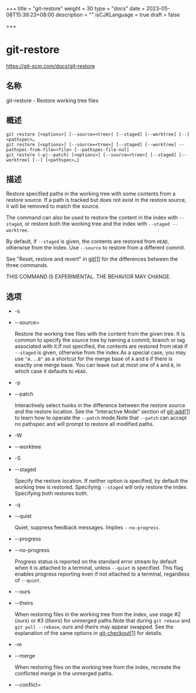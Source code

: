 +++
title = "git-restore"
weight = 30
type = "docs"
date = 2023-05-08T15:39:23+08:00
description = ""
isCJKLanguage = true
draft = false

+++

# git-restore

https://git-scm.com/docs/git-restore

## 名称

git-restore - Restore working tree files

## 概述

```
git restore [<options>] [--source=<tree>] [--staged] [--worktree] [--] <pathspec>…
git restore [<options>] [--source=<tree>] [--staged] [--worktree] --pathspec-from-file=<file> [--pathspec-file-nul]
git restore (-p|--patch) [<options>] [--source=<tree>] [--staged] [--worktree] [--] [<pathspec>…]
```

## 描述

Restore specified paths in the working tree with some contents from a restore source. If a path is tracked but does not exist in the restore source, it will be removed to match the source.

The command can also be used to restore the content in the index with `--staged`, or restore both the working tree and the index with `--staged --worktree`.

By default, if `--staged` is given, the contents are restored from `HEAD`, otherwise from the index. Use `--source` to restore from a different commit.

See "Reset, restore and revert" in [git[1]](../git) for the differences between the three commands.

THIS COMMAND IS EXPERIMENTAL. THE BEHAVIOR MAY CHANGE.

## 选项

- -s <tree>

- --source=<tree>

  Restore the working tree files with the content from the given tree. It is common to specify the source tree by naming a commit, branch or tag associated with it.If not specified, the contents are restored from `HEAD` if `--staged` is given, otherwise from the index.As a special case, you may use `"A...B"` as a shortcut for the merge base of `A` and `B` if there is exactly one merge base. You can leave out at most one of `A` and `B`, in which case it defaults to `HEAD`.

- -p

- --patch

  Interactively select hunks in the difference between the restore source and the restore location. See the “Interactive Mode” section of [git-add[1]](../git-add) to learn how to operate the `--patch` mode.Note that `--patch` can accept no pathspec and will prompt to restore all modified paths.

- -W

- --worktree

- -S

- --staged

  Specify the restore location. If neither option is specified, by default the working tree is restored. Specifying `--staged` will only restore the index. Specifying both restores both.

- -q

- --quiet

  Quiet, suppress feedback messages. Implies `--no-progress`.

- --progress

- --no-progress

  Progress status is reported on the standard error stream by default when it is attached to a terminal, unless `--quiet` is specified. This flag enables progress reporting even if not attached to a terminal, regardless of `--quiet`.

- --ours

- --theirs

  When restoring files in the working tree from the index, use stage #2 (*ours*) or #3 (*theirs*) for unmerged paths.Note that during `git rebase` and `git pull --rebase`, *ours* and *theirs* may appear swapped. See the explanation of the same options in [git-checkout[1]](../git-checkout) for details.

- -m

- --merge

  When restoring files on the working tree from the index, recreate the conflicted merge in the unmerged paths.

- --conflict=<style>

  The same as `--merge` option above, but changes the way the conflicting hunks are presented, overriding the `merge.conflictStyle` configuration variable. Possible values are "merge" (default), "diff3", and "zdiff3".

- --ignore-unmerged

  When restoring files on the working tree from the index, do not abort the operation if there are unmerged entries and neither `--ours`, `--theirs`, `--merge` or `--conflict` is specified. Unmerged paths on the working tree are left alone.

- --ignore-skip-worktree-bits

  In sparse checkout mode, by default is to only update entries matched by `<pathspec>` and sparse patterns in $GIT_DIR/info/sparse-checkout. This option ignores the sparse patterns and unconditionally restores any files in `<pathspec>`.

- --recurse-submodules

- --no-recurse-submodules

  If `<pathspec>` names an active submodule and the restore location includes the working tree, the submodule will only be updated if this option is given, in which case its working tree will be restored to the commit recorded in the superproject, and any local modifications overwritten. If nothing (or `--no-recurse-submodules`) is used, submodules working trees will not be updated. Just like [git-checkout[1]](../git-checkout), this will detach `HEAD` of the submodule.

- --overlay

- --no-overlay

  In overlay mode, the command never removes files when restoring. In no-overlay mode, tracked files that do not appear in the `--source` tree are removed, to make them match `<tree>` exactly. The default is no-overlay mode.

- --pathspec-from-file=<file>

  Pathspec is passed in `<file>` instead of commandline args. If `<file>` is exactly `-` then standard input is used. Pathspec elements are separated by LF or CR/LF. Pathspec elements can be quoted as explained for the configuration variable `core.quotePath` (see [git-config[1]](../git-config)). See also `--pathspec-file-nul` and global `--literal-pathspecs`.

- --pathspec-file-nul

  Only meaningful with `--pathspec-from-file`. Pathspec elements are separated with NUL character and all other characters are taken literally (including newlines and quotes).

- --

  Do not interpret any more arguments as options.

- <pathspec>…

  Limits the paths affected by the operation.For more details, see the *pathspec* entry in [gitglossary[7]](../../7/gitglossary).

## 示例

The following sequence switches to the `master` branch, reverts the `Makefile` to two revisions back, deletes hello.c by mistake, and gets it back from the index.

``` bash
$ git switch master
$ git restore --source master~2 Makefile  (1)
$ rm -f hello.c
$ git restore hello.c                     (2)
```

1. take a file out of another commit
2. restore hello.c from the index

If you want to restore *all* C source files to match the version in the index, you can say

``` bash
$ git restore '*.c'
```

Note the quotes around `*.c`. The file `hello.c` will also be restored, even though it is no longer in the working tree, because the file globbing is used to match entries in the index (not in the working tree by the shell).

To restore all files in the current directory

``` bash
$ git restore .
```

or to restore all working tree files with *top* pathspec magic (see [gitglossary[7]](../../7/gitglossary))

``` bash
$ git restore :/
```

To restore a file in the index to match the version in `HEAD` (this is the same as using [git-reset[1]](../git-reset))

``` bash
$ git restore --staged hello.c
```

or you can restore both the index and the working tree (this the same as using [git-checkout[1]](../git-checkout))

``` bash
$ git restore --source=HEAD --staged --worktree hello.c
```

or the short form which is more practical but less readable:

``` bash
$ git restore -s@ -SW hello.c
```

## 另请参阅

[git-checkout[1]](../git-checkout), [git-reset[1]](../git-reset)

## GIT

  这是[git[1]](../../Git)工具集中的一部分。